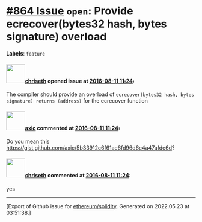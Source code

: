 # [\#864 Issue](https://github.com/ethereum/solidity/issues/864) `open`: Provide ecrecover(bytes32 hash, bytes signature) overload
**Labels**: `feature`


#### <img src="https://avatars.githubusercontent.com/u/9073706?v=4" width="50">[chriseth](https://github.com/chriseth) opened issue at [2016-08-11 11:24](https://github.com/ethereum/solidity/issues/864):

The compiler should provide an overload of `ecrecover(bytes32 hash, bytes signature) returns (address)` for the ecrecover function


#### <img src="https://avatars.githubusercontent.com/u/20340?v=4" width="50">[axic](https://github.com/axic) commented at [2016-08-11 11:24](https://github.com/ethereum/solidity/issues/864#issuecomment-239762496):

Do you mean this https://gist.github.com/axic/5b33912c6f61ae6fd96d6c4a47afde6d?

#### <img src="https://avatars.githubusercontent.com/u/9073706?v=4" width="50">[chriseth](https://github.com/chriseth) commented at [2016-08-11 11:24](https://github.com/ethereum/solidity/issues/864#issuecomment-240130076):

yes


-------------------------------------------------------------------------------



[Export of Github issue for [ethereum/solidity](https://github.com/ethereum/solidity). Generated on 2022.05.23 at 03:51:38.]
